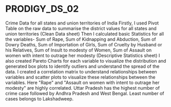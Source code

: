 # PRODIGY_DS_02
Crime Data for all states and union territories of India
Firstly, I used Pivot Table on the raw data to summarise the district values for all states and union territories (Clean Data sheet)
Then I calculated basic Statistics for all the variables- Sum of Rape, Sum of Kidnapping and Abduction, Sum of Dowry Deaths, Sum of Importation of Girls, Sum of Cruelty by Husband or his Relatives, Sum of Insult to modesty of Women, Sum of Assault on women with intent to outrage her modesty (Descriptive Statistics sheet)
I also created Pareto Charts for each variable to visualize the distribution and generated box plots to identify outliers and understand the spread of the data.
I created a correlation matrix to understand relationships between variables and scatter plots to visualize these relationships between the variables. Here "Rape" and "Assault on women with intent to outrage her modesty" are highly correlated.
Uttar Pradesh has the highest number of crime case followed by Andhra Pradesh and West Bengal. Least number of cases belongs to Lakshadweep.
